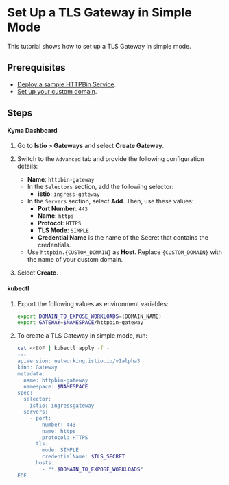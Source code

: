 # Set Up a TLS Gateway in Simple Mode

This tutorial shows how to set up a TLS Gateway in simple mode.

## Prerequisites

* [Deploy a sample HTTPBin Service](./01-00-create-workload.md).
* [Set up your custom domain](./01-10-setup-custom-domain-for-workload.md).
   
## Steps

<!-- tabs:start -->
#### **Kyma Dashboard**

1. Go to **Istio > Gateways** and select **Create Gateway**. 
2. Switch to the `Advanced` tab and provide the following configuration details:
    - **Name**: `httpbin-gateway`
    - In the `Selectors` section, add the following selector: 
      - **istio**: `ingress-gateway`
    - In the `Servers` section, select **Add**. Then, use these values:
      - **Port Number**: `443`
      - **Name**: `https`
      - **Protocol**: `HTTPS`
      - **TLS Mode**: `SIMPLE`
      - **Credential Name** is the name of the Secret that contains the credentials.
    - Use `httpbin.{CUSTOM_DOMAIN}` as **Host**. Replace `{CUSTOM_DOMAIN}` with the name of your custom domain. 

3. Select **Create**.


#### **kubectl**

1. Export the following values as environment variables:

    ```bash
    export DOMAIN_TO_EXPOSE_WORKLOADS={DOMAIN_NAME}
    export GATEWAY=$NAMESPACE/httpbin-gateway
    ```

2. To create a TLS Gateway in simple mode, run:

    ```bash
    cat <<EOF | kubectl apply -f -
    ---
    apiVersion: networking.istio.io/v1alpha3
    kind: Gateway
    metadata:
      name: httpbin-gateway
      namespace: $NAMESPACE
    spec:
      selector:
        istio: ingressgateway
      servers:
        - port:
            number: 443
            name: https
            protocol: HTTPS
          tls:
            mode: SIMPLE
            credentialName: $TLS_SECRET
          hosts:
            - "*.$DOMAIN_TO_EXPOSE_WORKLOADS"
    EOF        
    ```

<!-- tabs:end -->